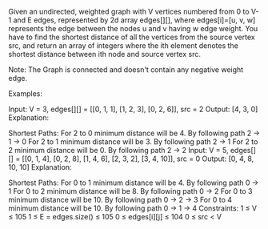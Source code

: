 Given an undirected, weighted graph with V vertices numbered from 0 to V-1 and E edges, represented by 2d array edges[][], where edges[i]=[u, v, w] represents the edge between the nodes u and v having w edge weight.
You have to find the shortest distance of all the vertices from the source vertex src, and return an array of integers where the ith element denotes the shortest distance between ith node and source vertex src.

Note: The Graph is connected and doesn't contain any negative weight edge.

Examples:

Input: V = 3, edges[][] = [[0, 1, 1], [1, 2, 3], [0, 2, 6]], src = 2
Output: [4, 3, 0]
Explanation:

Shortest Paths:
For 2 to 0 minimum distance will be 4. By following path 2 -> 1 -> 0
For 2 to 1 minimum distance will be 3. By following path 2 -> 1
For 2 to 2 minimum distance will be 0. By following path 2 -> 2
Input: V = 5, edges[][] = [[0, 1, 4], [0, 2, 8], [1, 4, 6], [2, 3, 2], [3, 4, 10]], src = 0
Output: [0, 4, 8, 10, 10]
Explanation: 

Shortest Paths: 
For 0 to 1 minimum distance will be 4. By following path 0 -> 1
For 0 to 2 minimum distance will be 8. By following path 0 -> 2
For 0 to 3 minimum distance will be 10. By following path 0 -> 2 -> 3 
For 0 to 4 minimum distance will be 10. By following path 0 -> 1 -> 4
Constraints:
1 ≤ V ≤ 105
1 ≤ E = edges.size() ≤ 105
0 ≤ edges[i][j] ≤ 104
0 ≤ src < V
